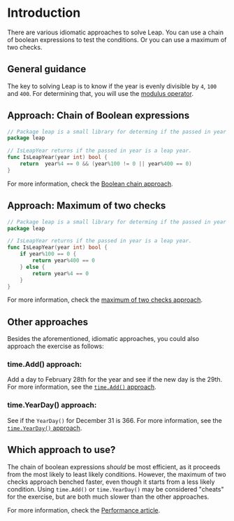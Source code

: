 # Introduction

There are various idiomatic approaches to solve Leap.
You can use a chain of boolean expressions to test the conditions.
Or you can use a maximum of two checks.

## General guidance

The key to solving Leap is to know if the year is evenly divisible by `4`, `100` and `400`.
For determining that, you will use the [modulus operator][modulus-operator].

## Approach: Chain of Boolean expressions

```go
// Package leap is a small library for determing if the passed in year is a leap year.
package leap

// IsLeapYear returns if the passed in year is a leap year.
func IsLeapYear(year int) bool {
	return  year%4 == 0 && (year%100 != 0 || year%400 == 0)
}
```

For more information, check the [Boolean chain approach][approach-boolean-chain].

## Approach: Maximum of two checks

```go
// Package leap is a small library for determing if the passed in year is a leap year.
package leap

// IsLeapYear returns if the passed in year is a leap year.
func IsLeapYear(year int) bool {
	if year%100 == 0 {
		return year%400 == 0
	} else {
		return year%4 == 0
	}
}
```

For more information, check the [maximum of two checks approach][approach-max-two-checks].

## Other approaches

Besides the aforementioned, idiomatic approaches, you could also approach the exercise as follows:

### time.Add() approach:

Add a day to February 28th for the year and see if the new day is the 29th. For more information, see the [`time.Add()` approach][approach-time-add].

### time.YearDay() approach:

See if the `YearDay()` for December 31 is 366. For more information, see the [`time.YearDay()` approach][approach-time-yearday].

## Which approach to use?

The chain of boolean expressions _should_ be most efficient, as it proceeds from the most likely to least likely conditions.
However,  the maximum of two checks approach benched faster, even though it starts from a less likely condition.
Using `time.Add()` or `time.YearDay()` may be considered "cheats" for the exercise,
but are both much slower than the other approaches.

For more information, check the [Performance article][article-performance].

[modulus-operator]: https://golangbyexample.com/remainder-modulus-go-golang/
[approach-boolean-chain]: https://exercism.org/tracks/go/exercises/leap/approaches/boolean-chain
[approach-max-two-checks]: https://exercism.org/tracks/go/exercises/leap/approaches/max-two-checks
[approach-time-add]: https://exercism.org/tracks/go/exercises/leap/approaches/time-addition
[approach-time-yearday]: https://exercism.org/tracks/csharp/exercises/leap/approaches/time-yearday
[article-performance]: https://exercism.org/tracks/go/exercises/leap/articles/performance
